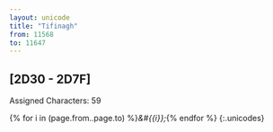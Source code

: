 ```yaml
---
layout: unicode
title: "Tifinagh"
from: 11568
to: 11647
---
```


## 	[2D30 - 2D7F]

Assigned Characters: 59

{% for i in (page.from..page.to) %}<i>&#{{i}};</i>{% endfor %}
{:.unicodes}
